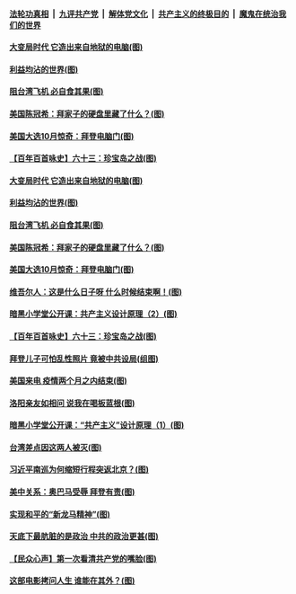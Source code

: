 ####  [法轮功真相](../../../../basic/blob/master/README.md?t=10202202) &nbsp;|&nbsp; [九评共产党](../../../../9ping.md/blob/master/README.md?t=10202202) &nbsp;|&nbsp; [解体党文化](../../../../jtdwh.md/blob/master/README.md?t=10202202)  &nbsp;|&nbsp; [共产主义的终极目的](../../../../gczydzjmd.md/blob/master/README.md?t=10202202) &nbsp;|&nbsp; [魔鬼在统治我们的世界](../../../../mgztzwmdsj.md/blob/master/README.md?t=10202202) 

#### [大变局时代 它造出来自地狱的电脑(图)](../pages/p4/949811.md?t=10202202) 

#### [利益均沾的世界(图)](../pages/p4/949779.md?t=10202202) 

#### [阻台湾飞机 必自食其果(图)](../pages/p4/949776.md?t=10202202) 

#### [美国陈冠希：拜家子的硬盘里藏了什么？(图)](../pages/p4/949774.md?t=10202202) 

#### [美国大选10月惊奇：拜登电脑门(图)](../pages/p4/949772.md?t=10202202) 

#### [【百年百首咏史】六十三：珍宝岛之战(图)](../pages/p4/949761.md?t=10202202) 

#### [大变局时代 它造出来自地狱的电脑(图)](../pages/p4/949811.md?t=10202202) 

#### [利益均沾的世界(图)](../pages/p4/949779.md?t=10202202) 

#### [阻台湾飞机 必自食其果(图)](../pages/p4/949776.md?t=10202202) 

#### [美国陈冠希：拜家子的硬盘里藏了什么？(图)](../pages/p4/949774.md?t=10202202) 

#### [美国大选10月惊奇：拜登电脑门(图)](../pages/p4/949772.md?t=10202202) 

#### [维吾尔人：这是什么日子呀 什么时候结束啊！(图)](../pages/p4/949771.md?t=10202202) 

#### [暗黑小学堂公开课：共产主义设计原理（2）(图)](../pages/p4/949768.md?t=10202202) 

#### [【百年百首咏史】六十三：珍宝岛之战(图)](../pages/p4/949761.md?t=10202202) 

#### [拜登儿子可怕乱性照片 竟被中共设局(组图)](../pages/p4/949631.md?t=10202202) 

#### [美国来电 疫情两个月之内结束(图)](../pages/p4/949656.md?t=10202202) 

#### [洛阳亲友如相问 说我在喝板蓝根(图)](../pages/p4/949653.md?t=10202202) 

#### [暗黑小学堂公开课：“共产主义”设计原理（1）(图)](../pages/p4/949650.md?t=10202202) 

#### [台湾差点因这两人被灭(图)](../pages/p4/949582.md?t=10202202) 


#### [习近平南巡为何缩短行程突返北京？(图)](../pages/p4/949598.md?t=10202202) 

#### [美中关系：奥巴马受辱 拜登有责(图)](../pages/p4/949581.md?t=10202202) 

#### [实现和平的“新龙马精神”(图)](../pages/p4/949587.md?t=10202202) 

#### [天底下最肮脏的是政治 中共的政治更甚(图)](../pages/p4/949579.md?t=10202202) 

#### [【民众心声】第一次看清共产党的嘴脸(图)](../pages/p4/949084.md?t=10202202) 

#### [这部电影拷问人生 谁能在其外？(图)](../pages/p4/949592.md?t=10202202) 


